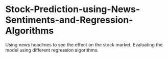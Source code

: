 # Stock-Prediction-using-News-Sentiments-and-Regression-Algorithms

Using news headlines to see the effect on the stock market. 
Evaluating the model using different regression algorithms.

